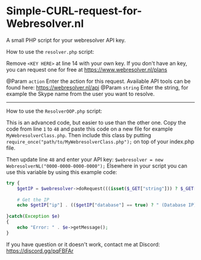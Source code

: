 # Simple-CURL-request-for-Webresolver.nl
A small PHP script for your webresolver API key.


How to use the `resolver.php` script:

Remove `<KEY HERE>` at line 14 with your own key. If you don't have an key, you can request one for free at https://www.webresolver.nl/plans

@Param `action` Enter the action for this request. Available API tools can be found here: https://webresolver.nl/api
@Param `string` Enter the string, for example the Skype name from the user you want to resolve.

-------------


How to use the `ResolverOOP.php` script:

This is an advanced code, but easier to use than the other one. Copy the code from line `1` to `48` and paste this code on a new file for example `MyWebresolverClass.php`. Then include this class by putting `require_once("path/to/MyWebresolverClass.php");` on top of your index.php file.

Then update line `48` and enter your API key: `$webresolver = new WebresolverNL("0000-0000-0000-0000");`
Elsewhere in your script you can use this variable by using this example code:

```php
try {
    $getIP = $webresolver->doRequest(((isset($_GET["string"])) ? $_GET["string"] : "echo123"), "resolve");
    
    # Get the IP
    echo $getIP["ip"] . (($getIP["database"] == true) ? " (Database IP)" : (($getIP["cached"] == true) ? " (Cached)" : " (Realtime)"));
    
}catch(Exception $e)
{
    echo "Error: " . $e->getMessage();
}
```

If you have question or it doesn't work, contact me at Discord: https://discord.gg/pqFBFAr
